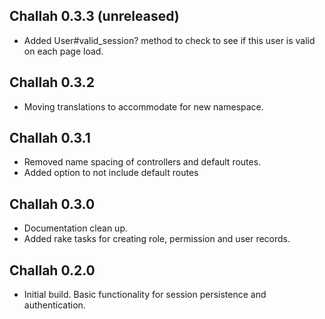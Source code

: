 ## Challah 0.3.3 (unreleased)

* Added User#valid_session? method to check to see if this user is valid on each page load.

## Challah 0.3.2

* Moving translations to accommodate for new namespace.

## Challah 0.3.1

* Removed name spacing of controllers and default routes. 
* Added option to not include default routes

## Challah 0.3.0

* Documentation clean up. 
* Added rake tasks for creating role, permission and user records.

## Challah 0.2.0

* Initial build. Basic functionality for session persistence and authentication.